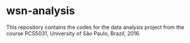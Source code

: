 # wsn-analysis
This repository contains the codes for the data analysis project from the course PCS5031, University of São Paulo, Brazil, 2016.
